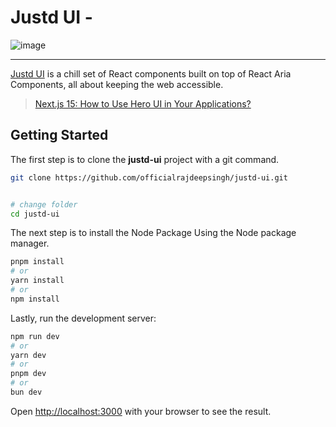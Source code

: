 # Justd UI -

![image](https://github.com/user-attachments/assets/f1c56dba-511c-43b1-9297-1165710fe81e)

---

[Justd UI](https://getjustd.com) is a chill set of React components built on top of React Aria Components, all about keeping the web accessible.

> [Next.js 15: How to Use Hero UI in Your Applications?](https://medium.com/p/42d84187bd2d)

## Getting Started

The first step is to clone the **justd-ui** project with a git command.

```bash
git clone https://github.com/officialrajdeepsingh/justd-ui.git


# change folder
cd justd-ui
```
The next step is to install the Node Package Using the Node package manager.

```bash
pnpm install
# or
yarn install
# or
npm install
```

Lastly, run the development server:

```bash
npm run dev
# or
yarn dev
# or
pnpm dev
# or
bun dev
```

Open [http://localhost:3000](http://localhost:3000) with your browser to see the result.
